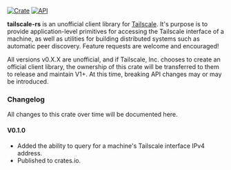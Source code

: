 [![Crate](https://img.shields.io/crates/v/tailscale.svg)](https://crates.io/crates/tailscale)
[![API](https://docs.rs/tailscale/badge.svg)](https://docs.rs/tailscale)

__tailscale-rs__ is an unofficial client library for [Tailscale](https://tailscale.com). It's purpose is to provide application-level primitives for accessing the Tailscale interface of a machine, as well as utilities for building distributed systems such as automatic peer discovery. Feature requests are welcome and encouraged!

All versions v0.X.X are unofficial, and if Tailscale, Inc. chooses to create an official client library, the ownership of this crate will be transferred to them to release and maintain V1+. At this time, breaking API changes may or may be introduced.

### Changelog

All changes to this crate over time will be documented here.

#### V0.1.0

- Added the ability to query for a machine's Tailscale interface IPv4 address.
- Published to crates.io.

